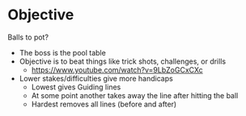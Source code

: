 # Objective
Balls to pot?
- The boss is the pool table
- Objective is to beat things like trick shots, challenges, or drills
	- https://www.youtube.com/watch?v=9LbZoGCxCXc
- Lower stakes/difficulties give more handicaps
	- Lowest gives Guiding lines
	- At some point another takes away the line after hitting the ball
	- Hardest removes all lines (before and after)